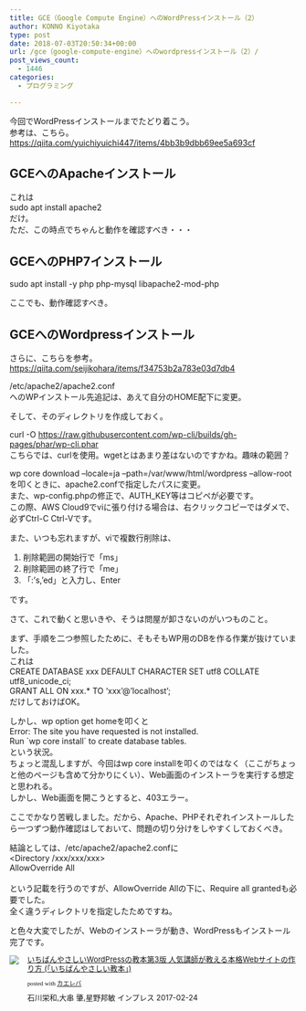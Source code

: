 ```yaml
---
title: GCE（Google Compute Engine）へのWordPressインストール（2）
author: KONNO Kiyotaka
type: post
date: 2018-07-03T20:50:34+00:00
url: /gce（google-compute-engine）へのwordpressインストール（2）/
post_views_count:
  - 1446
categories:
  - プログラミング

---
```

今回でWordPressインストールまでたどり着こう。  
参考は、こちら。  
<a title="https://qiita.com/yuichiyuichi447/items/4bb3b9dbb69ee5a693cf" href="https://qiita.com/yuichiyuichi447/items/4bb3b9dbb69ee5a693cf" target="_blank" rel="noopener">https://qiita.com/yuichiyuichi447/items/4bb3b9dbb69ee5a693cf</a>

## GCEへのApacheインストール

これは  
sudo apt install apache2  
だけ。  
ただ、この時点でちゃんと動作を確認すべき・・・

## GCEへのPHP7インストール

sudo apt install -y php php-mysql libapache2-mod-php

ここでも、動作確認すべき。

## GCEへのWordpressインストール

さらに、こちらを参考。  
<a title="https://qiita.com/seijikohara/items/f34753b2a783e03d7db4" href="https://qiita.com/seijikohara/items/f34753b2a783e03d7db4" target="_blank" rel="noopener">https://qiita.com/seijikohara/items/f34753b2a783e03d7db4</a>

/etc/apache2/apache2.conf  
へのWPインストール先追記は、あえて自分のHOME配下に変更。

そして、そのディレクトリを作成しておく。

curl -O https://raw.githubusercontent.com/wp-cli/builds/gh-pages/phar/wp-cli.phar  
こちらでは、curlを使用。wgetとはあまり差はないのですかね。趣味の範囲？

wp core download &#8211;locale=ja &#8211;path=/var/www/html/wordpress &#8211;allow-root  
を叩くときに、apache2.confで指定したパスに変更。  
また、wp-config.phpの修正で、AUTH_KEY等はコピペが必要です。  
この際、AWS Cloud9でviに張り付ける場合は、右クリックコピーではダメで、必ずCtrl-C Ctrl-Vです。

また、いつも忘れますが、viで複数行削除は、

  1. 削除範囲の開始行で「ms」
  2. 削除範囲の終了行で「me」
  3. 「:&#8217;s,&#8217;ed」と入力し、Enter

です。

さて、これで動くと思いきや、そうは問屋が卸さないのがいつものこと。

まず、手順を二つ参照したために、そもそもWP用のDBを作る作業が抜けていました。  
これは  
CREATE DATABASE xxx DEFAULT CHARACTER SET utf8 COLLATE utf8\_unicode\_ci;  
GRANT ALL ON xxx.* TO &#8216;xxx&#8217;@&#8217;localhost&#8217;;  
だけしておけばOK。

しかし、wp option get homeを叩くと  
Error: The site you have requested is not installed.  
Run \`wp core install\` to create database tables.  
という状況。  
ちょっと混乱しますが、今回はwp core installを叩くのではなく（ここがちょっと他のページも含めて分かりにくい）、Web画面のインストーラを実行する想定と思われる。  
しかし、Web画面を開こうとすると、403エラー。

ここでかなり苦戦しました。だから、Apache、PHPそれぞれインストールしたら一つずつ動作確認はしておいて、問題の切り分けをしやすくしておくべき。

結論としては、/etc/apache2/apache2.confに  
<Directory /xxx/xxx/xxx>  
AllowOverride All  
</Directory>  
という記載を行うのですが、AllowOverride Allの下に、Require all grantedも必要でした。  
全く違うディレクトリを指定したためですね。

と色々大変でしたが、Webのインストーラが動き、WordPressもインストール完了です。

<div class="kaerebalink-box" style="text-align: left; overflow: hidden; padding-bottom: 20px; font-size: small; -ms-zoom: 1;">
  <div class="kaerebalink-image" style="margin: 0px 15px 10px 0px; float: left;">
    <a href="https://www.amazon.co.jp/exec/obidos/ASIN/4295000795/jqinglong-22/" target="_blank" rel="noopener"><img style="border: currentcolor;" src="https://i2.wp.com/images-fe.ssl-images-amazon.com/images/I/610sYAwscHL._SL160_.jpg?ssl=1" data-recalc-dims="1" /></a>
  </div>
  
  <div class="kaerebalink-info" style="line-height: 120%; overflow: hidden; -ms-zoom: 1;">
    <div class="kaerebalink-name" style="line-height: 120%; margin-bottom: 10px;">
      <a href="https://www.amazon.co.jp/exec/obidos/ASIN/4295000795/jqinglong-22/" target="_blank" rel="noopener">いちばんやさしいWordPressの教本第3版 人気講師が教える本格Webサイトの作り方 (「いちばんやさしい教本」)</a></p>
      <div class="kaerebalink-powered-date" style="line-height: 120%; font-family: verdana; font-size: 8pt; margin-top: 5px;">
        posted with <a href="https://kaereba.com" target="_blank" rel="nofollow noopener">カエレバ</a>
      </div>
    </div>
    <div class="kaerebalink-detail" style="margin-bottom: 5px;">
      石川栄和,大串 肇,星野邦敏 インプレス 2017-02-24
    </div>
    <div class="kaerebalink-link1" style="margin-top: 10px;">
    </div>
  </div>
  
  <div class="booklink-footer" style="clear: left;">
  </div>
</div>